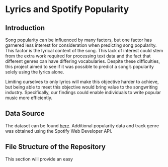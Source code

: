 # Lyrics and Spotify Popularity

## Introduction
Song popularity can be influenced by many factors, but one factor has garnered less interest for consideration when predicting song popularity. This factor is the lyrical content of the song. This lack of interest could stem from the extra work required for processing text data and the fact that different genres can have differing vocabularies. Despite these difficulties, this project aimed to see if it was possible to predict a song’s popularity solely using the lyrics alone. 

Limiting ourselves to only lyrics will make this objective harder to achieve, but being able to meet this objective would bring value to the songwriting industry. Specifically, our findings could enable individuals to write popular music more efficiently.


## Data Source
The dataset can be found [here](https://www.cs.cornell.edu/~arb/data/genius-expertise/). Additional popularity data and track genre was obtained using the Spotify Web Developer API. 

## File Structure of the Repository
This section will provide an easy 